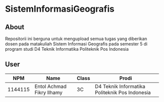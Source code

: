 # SistemInformasiGeografis
## About
Repositorii ini berguna untuk mengupload semua tugas yang diberikan dosen pada matakuliah Sistem Informasi Geografis pada semester 5 di program studi D4 Teknik Informatika Politeknik Pos Indonesia

## User
NPM| Name| Class | Prodi
------------ | ------------- | ------------- | -------------
1144115| Entol Achmad Fikry Ilhamy| 3C| D4 Teknik Informatika Politeknik Pos Indonesia

